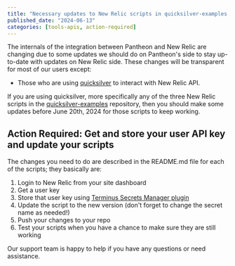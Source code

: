 ```yaml
---
title: "Necessary updates to New Relic scripts in quicksilver-examples repository."
published_date: "2024-06-13"
categories: [tools-apis, action-required]
---
```


The internals of the integration between Pantheon and New Relic are changing due to some updates we should do on Pantheon's side to stay up-to-date with updates on New Relic side. These changes will be transparent for most of our users except:

- Those who are using [quicksilver](https://docs.pantheon.io/guides/quicksilver) to interact with New Relic API.

If you are using quicksilver, more specifically any of the three New Relic scripts in the [quicksilver-examples](https://github.com/pantheon-systems/quicksilver-examples) repository, then you should make some updates before June 20th, 2024 for those scripts to keep working.

## Action Required: Get and store your user API key and update your scripts

The changes you need to do are described in the README.md file for each of the scripts; they basically are:

1) Login to New Relic from your site dashboard
1) Get a user key
1) Store that user key using [Terminus Secrets Manager plugin](https://github.com/pantheon-systems/terminus-secrets-manager-plugin)
1) Update the script to the new version (don't forget to change the secret name as needed!)
1) Push your changes to your repo
1) Test your scripts when you have a chance to make sure they are still working

Our support team is happy to help if you have any questions or need assistance.
